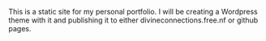 This is a static site for my personal portfolio. I will be creating a Wordpress theme with it and publishing it to either divineconnections.free.nf or github pages.

